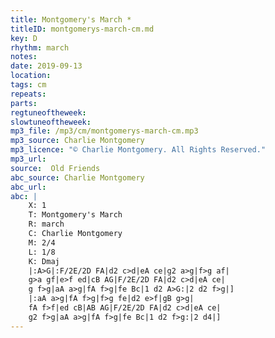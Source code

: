 ```yaml
---
title: Montgomery's March *
titleID: montgomerys-march-cm.md
key: D
rhythm: march
notes:
date: 2019-09-13
location:
tags: cm
repeats:
parts:
regtuneoftheweek:
slowtuneoftheweek:
mp3_file: /mp3/cm/montgomerys-march-cm.mp3
mp3_source: Charlie Montgomery
mp3_licence: "© Charlie Montgomery. All Rights Reserved."
mp3_url:
source:  Old Friends
abc_source: Charlie Montgomery
abc_url:
abc: |
    X: 1
    T: Montgomery's March
    R: march
    C: Charlie Montgomery
    M: 2/4
    L: 1/8
    K: Dmaj
    |:A>G|:F/2E/2D FA|d2 c>d|eA ce|g2 a>g|f>g af|
    g>a gf|e>f ed|cB AG|F/2E/2D FA|d2 c>d|eA ce|
    g f>g|aA a>g|fA f>g|fe Bc|1 d2 A>G:|2 d2 f>g|]
    |:aA a>g|fA f>g|f>g fe|d2 e>f|gB g>g|
    fA f>f|ed cB|AB AG|F/2E/2D FA|d2 c>d|eA ce|
    g2 f>g|aA a>g|fA f>g|fe Bc|1 d2 f>g:|2 d4|]   
---
```

